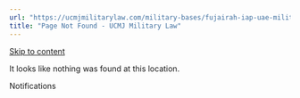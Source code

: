 ```yaml
---
url: "https://ucmjmilitarylaw.com/military-bases/fujairah-iap-uae-military-defense-lawyer-ucmj-legal-guide/%7Blocation14"
title: "Page Not Found - UCMJ Military Law"
---
```


[Skip to content](https://ucmjmilitarylaw.com/military-bases/fujairah-iap-uae-military-defense-lawyer-ucmj-legal-guide/%7Blocation14#content)

It looks like nothing was found at this location.

Notifications